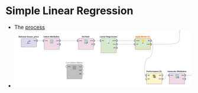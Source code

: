# Simple Linear Regression
* The [process](simple_linear_regression.xml)
* <img src="simple_linear_regression.JPG" width="700">
